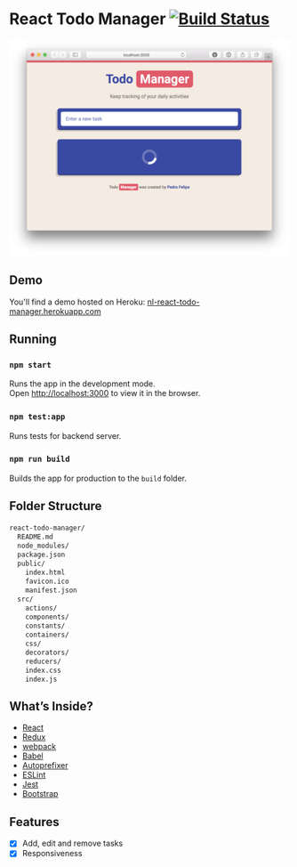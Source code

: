 # React Todo Manager [![Build Status](https://travis-ci.org/PedroFelipe/frontend-tech-test.svg?branch=master)](https://travis-ci.org/PedroFelipe/frontend-tech-test)

![React Todo Manager](screenshot.png)

## Demo
You'll find a demo hosted on Heroku: [nl-react-todo-manager.herokuapp.com](https://nl-react-todo-manager.herokuapp.com)

## Running
### `npm start`

Runs the app in the development mode.<br>
Open [http://localhost:3000](http://localhost:3000) to view it in the browser.

### `npm test:app`

Runs tests for backend server.

### `npm run build`

Builds the app for production to the `build` folder.

## Folder Structure

```
react-todo-manager/
  README.md
  node_modules/
  package.json
  public/
    index.html
    favicon.ico
    manifest.json
  src/
    actions/
    components/
    constants/
    containers/
    css/
    decorators/
    reducers/
    index.css
    index.js
```

## What’s Inside?

* [React](https://facebook.github.io/react)
* [Redux](http://redux.js.org)
* [webpack](https://webpack.js.org)
* [Babel](http://babeljs.io)
* [Autoprefixer](https://github.com/postcss/autoprefixer)
* [ESLint](http://eslint.org)
* [Jest](http://facebook.github.io/jest)
* [Bootstrap](http://getbootstrap.com)

## Features
- [x] Add, edit and remove tasks
- [x] Responsiveness
